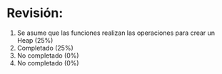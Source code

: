 # Revisión:

1. Se asume que las funciones realizan las operaciones para crear un Heap (25%)
2. Completado (25%)
3. No completado (0%)
4. No completado (0%)
